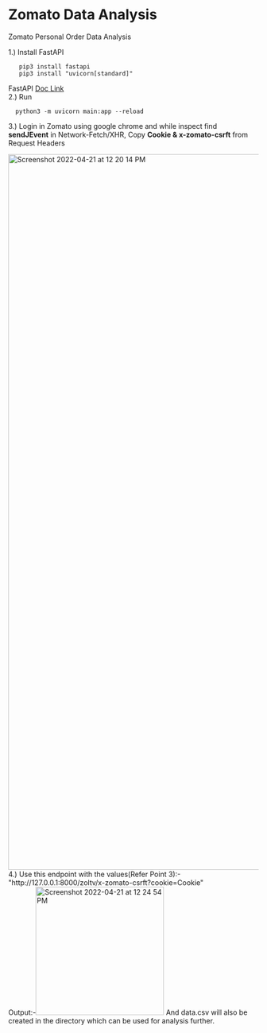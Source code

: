 # Zomato Data Analysis
Zomato Personal Order Data Analysis

1.) Install FastAPI<br>
  ```
     pip3 install fastapi 
     pip3 install "uvicorn[standard]" 
  ```
  FastAPI [Doc Link](https://fastapi.tiangolo.com/tutorial/first-steps/)
<br>
2.) Run <br>
```
  python3 -m uvicorn main:app --reload
```
3.) Login in Zomato using google chrome and while inspect find **sendJEvent** in Network-Fetch/XHR, Copy **Cookie & x-zomato-csrft** from Request Headers
<br>

<img width="1440" alt="Screenshot 2022-04-21 at 12 20 14 PM" src="https://user-images.githubusercontent.com/74853470/164391910-d9dba9c2-10c4-474c-bd97-326ec365972f.png">
<br>
4.) Use this endpoint with the values(Refer Point 3):- "http://127.0.0.1:8000/zoltv/x-zomato-csrft?cookie=Cookie"
<br>
  Output:-<img width="258" alt="Screenshot 2022-04-21 at 12 24 54 PM" src="https://user-images.githubusercontent.com/74853470/164392691-de518697-6c3a-4713-a81a-253a74f78fed.png">
  And data.csv will also be created in the directory which can be used for analysis further.
